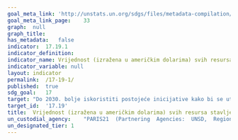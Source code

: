 ```yaml
---	
goal_meta_link:	'http://unstats.un.org/sdgs/files/metadata-compilation/Metadata-Goal-17.pdf'
goal_meta_link_page:	33
graph:	null
graph_title:	
has_metadata:	false
indicator:	17.19.1
indicator_definition:	
indicator_name:	Vrijednost (izražena u američkim dolarima) svih resursa stavljenih na raspolaganje za jačanje statističkih kapaciteta u zemljama u razvoju
indicator_variable:	null
layout:	indicator
permalink:	/17-19-1/
published:	true  
sdg_goal:	17
target:	"Do 2030. bolje iskoristiti postojeće inicijative kako bi se utvrdili pokazatelji napretka održivog razvoja, komplementarno mjerenju bruto domaćeg proizvoda, te podržati izgradnju statističkih kapaciteta u zemljama u razvoju"
target_id:	'17.19'
title:	Vrijednost (izražena u američkim dolarima) svih resursa stavljenih na raspolaganje za jačanje statističkih kapaciteta u zemljama u razvoju
un_custodial_agency:	"PARIS21  (Partnering  Agencies:  UNSD,  Regionall  Commissions,  World  Bank)"
un_designated_tier:	1
---	
```

